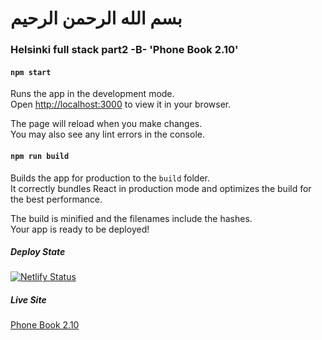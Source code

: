 # بسم الله الرحمن الرحيم
### Helsinki full stack part2 -B-  'Phone Book 2.10'

#### `npm start`

Runs the app in the development mode.\
Open [http://localhost:3000](http://localhost:3000) to view it in your browser.

The page will reload when you make changes.\
You may also see any lint errors in the console.



#### `npm run build`

Builds the app for production to the `build` folder.\
It correctly bundles React in production mode and optimizes the build for the best performance.

The build is minified and the filenames include the hashes.\
Your app is ready to be deployed!

##### Deploy State 
[![Netlify Status](https://api.netlify.com/api/v1/badges/81b12919-c576-4570-8d8a-f44472b7ad14/deploy-status)](https://app.netlify.com/sites/resplendent-wisp-c7dc41/deploys)
##### Live Site 
[Phone Book 2.10](https://resplendent-wisp-c7dc41.netlify.app/)